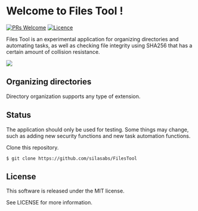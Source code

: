 # Welcome to Files Tool !
[![PRs Welcome](https://img.shields.io/badge/PRs-Welcome-brightgreen.svg?style=flat-square)](http://makeapullrequest.com)  [![Licence](https://img.shields.io/badge/License-MIT-critical)](https://github.com/silasabs/FilesTool/blob/main/LICENSE)

Files Tool is an experimental application for organizing directories and automating tasks, as well as checking file integrity using SHA256 that has a certain amount of collision resistance.

<p align="left">
  <img src="https://i.postimg.cc/fbKN4XG0/screenshot.jpg">
</p>

## Organizing directories

Directory organization supports any type of extension.

## Status

The application should only be used for testing. Some things may change, such as adding new security functions and new task automation functions.

Clone this repository.

```
$ git clone https://github.com/silasabs/FilesTool
```
## License
This software is released under the MIT license.

See LICENSE for more information.

